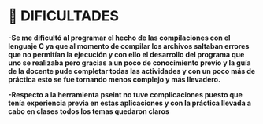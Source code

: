 # 🧨 DIFICULTADES
**-Se me dificultó al programar el hecho de las compilaciones con el lenguaje C 
ya que al momento de compilar los archivos saltaban errores que no permitían
la ejecución y con ello el desarrollo del programa que uno se realizaba pero 
gracias a un poco de conocimiento previo y la guía de la docente pude completar
todas las actividades y con un poco más de práctica esto se fue tornando menos
complejo y más llevadero.**

**-Respecto a la herramienta pseint no tuve complicaciones puesto que tenía experiencia 
previa en estas aplicaciones y con la práctica llevada a cabo en clases todos los temas 
quedaron claros**
